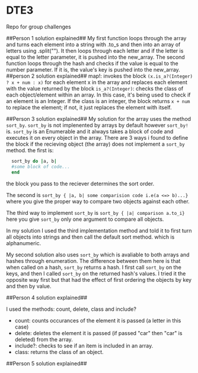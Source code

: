 # DTE3
Repo for group challenges

##Person 1 solution explained##
My first function loops through the array and turns each element into a string with .to_s and 
then into an array of letters using .split(""). It then loops through each letter and if the letter is equal to the letter parameter, it is pushed into the new_array.
The second function loops through the hash and checks if the value is equal to the number parameter. If it is, the value's key is pushed into the new_array.
##person 2 solution explained##
map!: invokes the block ``(x.is_a?(Integer) ? x + num : x)`` for each element x in the array and replaces each element with the value returned by the block
``is_a?(Integer)``: checks the class of each object/element within an array. In this case, it's being used to check if an element is an Integer. If the class is an integer, the block returns ``x + num`` to replace the element; if not, it just replaces the element with itself.

##Person 3 solution explained##
My solution for the array uses the method ``sort_by``. ``sort_by`` is not implenented by arrays by default however ``sort_by!`` is. ``sort_by`` is an Enumerable and it always takes a block of code and executes it on every object in the array. There are 3 ways i found to define the block if the recieving object (the array) does not implement a ``sort_by`` method. the first is:
```ruby
  sort_by do |a, b|
  #some block of code...
  end
```
the block you pass to the reciever determines the sort order.

The second is ``sort_by { |a, b| some comparision code i.e(a <=> b)...} `` where you give the proper way to compare two objects against each other.

The third way to implement ``sort_by`` is ``sort_by { |a| comparison a.to_i}`` here you give ``sort_by`` only one argument to compare all objects.

In my solution I used the third implementation method and told it to first turn all objects into strings and then call the default sort method. which is alphanumeric.

My second solution also uses ``sort_by`` which is avaliable to both arrays and hashes through enumeration. The difference between them here is that when called on a hash, ``sort_by`` returns a hash. I first call ``sort_by`` on the keys, and then I called ``sort_by`` on the returned hash's values. I tried it the opposite way first but that had the effect of first ordering the objects by key and then by value.

##Person 4 solution explained##

I used the methods: count, delete, class and include?
- count: counts occurances of the element it is passed (a letter in this case)
- delete: deletes the element it is passed (if passed "car" then "car" is deleted) from the array.
- include?: checks to see if an item is included in an array.
- class: returns the class of an object.


##Person 5 solution explained##
